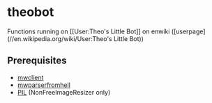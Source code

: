 theobot
=======

Functions running on [[User:Theo's Little Bot]] on enwiki ([userpage](//en.wikipedia.org/wiki/User:Theo's Little Bot))

Prerequisites
----
* [mwclient](http://sourceforge.net/projects/mwclient/)
* [mwparserfromhell](https://github.com/earwig/mwparserfromhell)
* [PIL](http://www.pythonware.com/products/pil/) (NonFreeImageResizer only)
